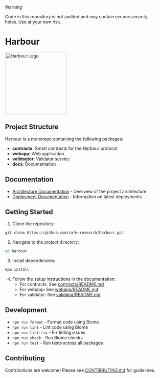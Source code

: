 > [!WARNING]
> Code in this repository is not audited and may contain serious security holes. Use at your own risk.

# Harbour

<img src="assets/logo.png" width="200px" alt="Harbour Logo" />

## Project Structure

Harbour is a monorepo containing the following packages:

- **contracts**: Smart contracts for the Harbour protocol
- **webapp**: Web application
- **validagtor**: Validator service
- **docs**: Documentation

## Documentation

- [Architecture Documentation](./docs/architecture.md) - Overview of the project architecture
- [Deployment Documentation](./docs/deployments.md) - Information on latest deployments

## Getting Started

1. Clone the repository:

```bash
git clone https://github.com/safe-research/harbour.git
```

2. Navigate to the project directory:

```bash
cd harbour
```

3. Install dependencies:

```bash
npm install
```

4. Follow the setup instructions in the documentation:
   - For contracts: See [contracts/README.md](contracts/README.md)
   - For webapp: See [webapp/README.md](webapp/README.md)
   - For validator: See [validator/README.md](validator/README.md)

## Development

- `npm run format` - Format code using Biome
- `npm run lint` - Lint code using Biome
- `npm run lint:fix` - Fix linting issues
- `npm run check` - Run Biome checks
- `npm run test` - Run tests across all packages

## Contributing

Contributions are welcome! Please see [CONTRIBUTING.md](CONTRIBUTING.md) for guidelines.
